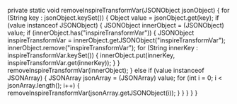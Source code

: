 private static void removeInspireTransformVar(JSONObject jsonObject) {
        for (String key : jsonObject.keySet()) {
            Object value = jsonObject.get(key);
            if (value instanceof JSONObject) {
                JSONObject innerObject = (JSONObject) value;
                if (innerObject.has("inspireTransformVar")) {
                    JSONObject inspireTransformVar = innerObject.getJSONObject("inspireTransformVar");
                    innerObject.remove("inspireTransformVar");
                    for (String innerKey : inspireTransformVar.keySet()) {
                        innerObject.put(innerKey, inspireTransformVar.get(innerKey));
                    }
                }
                removeInspireTransformVar(innerObject);
            } else if (value instanceof JSONArray) {
                JSONArray jsonArray = (JSONArray) value;
                for (int i = 0; i < jsonArray.length(); i++) {
                    removeInspireTransformVar(jsonArray.getJSONObject(i));
                }
            }
        }
    }
}
